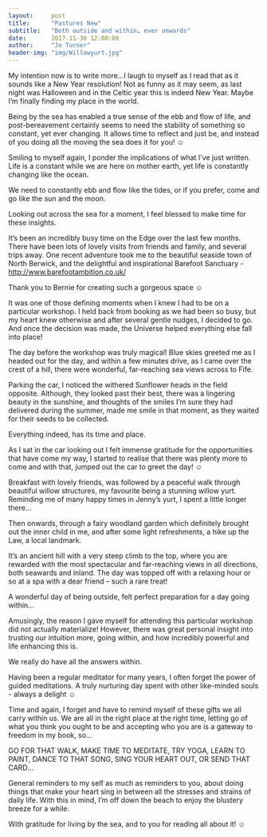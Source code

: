 ```yaml
---
layout:     post
title:      "Pastures New"
subtitle:   "Both outside and within… ever onwards"
date:       2017-11-30 12:00:00
author:     "Jo Turner"
header-img: "img/Willowyurt.jpg"
---
```

My intention now is to write more…I laugh to myself as I read that as it sounds like a New Year resolution! Not as funny as it may seem, as last night was Halloween and in the Celtic year this is indeed New Year. Maybe I’m finally finding my place in the world.

Being by the sea has enabled a true sense of the ebb and flow of life, and post-bereavement certainly seems to need the stability of something so constant, yet ever changing. It allows time to reflect and just be, and instead of you doing all the moving the sea does it for you! ☺

Smiling to myself again, I ponder the implications of what I’ve just written. Life is a constant while we are here on mother earth, yet life is constantly changing like the ocean.

We need to constantly ebb and flow like the tides, or if you prefer, come and go like the sun and the moon.

Looking out across the sea for a moment, I feel blessed to make time for these insights. 

It’s been an incredibly busy time on the Edge over the last few months. There have been lots of lovely visits from friends and family, and several trips away. One recent adventure took me to the beautiful seaside town of North Berwick, and the delightful and inspirational Barefoot Sanctuary - <a href="http://www.barefootambition.co.uk/the-barefoot-sanctuary/">http://www.barefootambition.co.uk/</a> 

Thank you to Bernie for creating such a gorgeous space ☺

It was one of those defining moments when I knew I had to be on a particular workshop. I held back from booking as we had been so busy, but my heart knew otherwise and after several gentle nudges, I decided to go. And once the decision was made, the Universe helped everything else fall into place!

The day before the workshop was truly magical! Blue skies greeted me as I headed out for the day, and within a few minutes drive, as I came over the crest of a hill, there were wonderful, far-reaching sea views across to Fife.

Parking the car, I noticed the withered Sunflower heads in the field opposite. Although, they looked past their best, there was a lingering beauty in the sunshine, and thoughts of the smiles I’m sure they had delivered during the summer, made me smile in that moment, as they waited for their seeds to be collected. 

Everything indeed, has its time and place.  

As I sat in the car looking out I felt immense gratitude for the opportunities that have come my way, I started to realise that there was plenty more to come and with that, jumped out the car to greet the day! ☺

Breakfast with lovely friends, was followed by a peaceful walk through beautiful willow structures, my favourite being a stunning willow yurt. Reminding me of many happy times in Jenny’s yurt, I spent a little longer there... 

Then onwards, through a fairy woodland garden which definitely brought out the inner child in me, and after some light refreshments, a hike up the Law, a local landmark.

It’s an ancient hill with a very steep climb to the top, where you are rewarded with the most spectacular and far-reaching views in all directions, both seawards and inland. The day was topped off with a relaxing hour or so at a spa with a dear friend – such a rare treat!

A wonderful day of being outside, felt perfect preparation for a day going within…

Amusingly, the reason I gave myself for attending this particular workshop did not actually materialize! However, there was great personal insight into trusting our intuition more, going within, and how incredibly powerful and life enhancing this is.

We really do have all the answers within.

Having been a regular meditator for many years, I often forget the power of guided meditations.  A truly nurturing day spent with other like-minded souls - always a delight ☺

Time and again, I forget and have to remind myself of these gifts we all carry within us. We are all in the right place at the right time, letting go of what you think you ought to be and accepting who you are is a gateway to freedom in my book, so…

GO FOR THAT WALK, MAKE TIME TO MEDITATE, TRY YOGA, LEARN TO PAINT, DANCE TO THAT SONG, SING YOUR HEART OUT, OR SEND THAT CARD…

General reminders to my self as much as reminders to you, about doing things that make your heart sing in between all the stresses and strains of daily life. With this in mind, I’m off down the beach to enjoy the blustery breeze for a while.  

With gratitude for living by the sea, and to you for reading all about it! ☺
